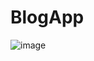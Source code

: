 # BlogApp



![image](https://github.com/r-abinaya/BlogApp/assets/105599764/fa376d8f-b788-4b6f-bfec-18ea390b9e9a)
